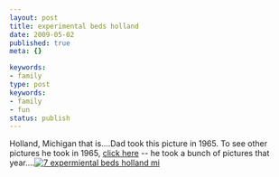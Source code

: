 ```yaml
---
layout: post
title: experimental beds holland
date: 2009-05-02
published: true
meta: {}

keywords:
- family
type: post
keywords:
- family
- fun
status: publish
---
```

Holland, Michigan that is....Dad took this picture in 1965.  To see other pictures he took in 1965, [click here](http://www.flickr.com/photos/andreweick/sets/72157594441067087/) -- he took a bunch of pictures that year....[![7 expermiental beds holland mi](http://media.eick.us/2011/05/333003880_e96436b2c7.jpg)](http://www.flickr.com/photos/19429588@N00/333003880 "View '7 expermiental beds holland mi' on Flickr.com")
